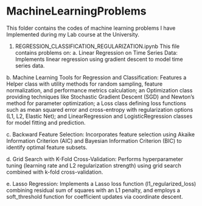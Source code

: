 # MachineLearningProblems
This folder contains the codes of machine learning problems I have Implemented during my Lab course at the University. 

1. REGRESSION_CLASSIFICATION_REGULARIZATION.ipynb
This file contains problems on:
a. Linear Regression on Time Series Data: Implements linear regression using gradient descent to model time series data.

b. Machine Learning Tools for Regression and Classification: Features a Helper class with utility methods for random sampling, feature normalization, and performance metrics calculation; an Optimization class providing techniques like Stochastic Gradient Descent (SGD) and Newton’s method for parameter optimization; a Loss class defining loss functions such as mean squared error and cross-entropy with regularization options (L1, L2, Elastic Net); and LinearRegression and LogisticRegression classes for model fitting and prediction.

c. Backward Feature Selection: Incorporates feature selection using Akaike Information Criterion (AIC) and Bayesian Information Criterion (BIC) to identify optimal feature subsets.

d. Grid Search with K-Fold Cross-Validation: Performs hyperparameter tuning (learning rate and L2 regularization strength) using grid search combined with k-fold cross-validation.

e. Lasso Regression: Implements a Lasso loss function (l1_regularized_loss) combining residual sum of squares with an L1 penalty, and employs a soft_threshold function for coefficient updates via coordinate descent.
